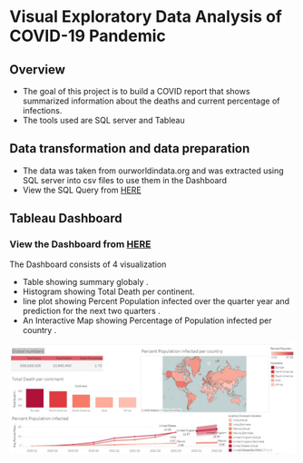 # Visual Exploratory Data Analysis of COVID-19 Pandemic

## Overview

* The goal of this project is to build a COVID report that shows summarized information about the deaths and current percentage of infections.
* The tools used are SQL server and Tableau

## Data transformation and data preparation

* The data was taken from ourworldindata.org and was extracted using SQL server into csv files to use them in the Dashboard 
* View the SQL Query from [HERE](https://github.com/omarov10001/Portfolio/blob/main/COVID%20SQL%20exp/SQL_Data_exp.sql)

## Tableau Dashboard
### View the Dashboard from [HERE](https://public.tableau.com/app/profile/omar.banat/viz/CovidDashboard_16423603269150/Dashboard1)
The Dashboard consists of 4 visualization 
* Table showing summary globaly .
* Histogram showing Total Death per continent.
* line plot showing Percent Population infected over the quarter year and prediction for the next two quarters .
* An Interactive Map showing Percentage of Population infected per country .

![alt text](https://github.com/omarov10001/Portfolio/blob/main/COVID%20Dashboard/COVID.JPG)

